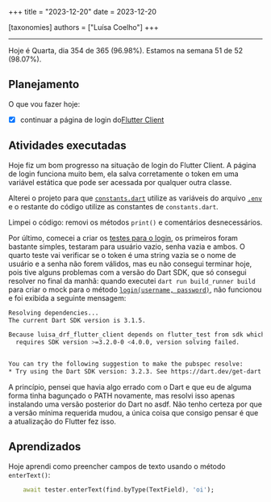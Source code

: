 +++
title = "2023-12-20"
date = 2023-12-20

[taxonomies]
authors = ["Luísa Coelho"]
+++

---

Hoje é Quarta, dia 354 de 365 (96.98%). Estamos na semana 51 de 52 (98.07%).

## Planejamento

O que vou fazer hoje:

- [x] continuar a página de login do[Flutter Client](https://github.com/OmnicodeSolutions/luisa_drf_flutter_client/issues/1)

## Atividades executadas

Hoje fiz um bom progresso na situação de login do Flutter Client. A página de login funciona muito bem, ela salva corretamente o token em uma variável estática que pode ser acessada por qualquer outra classe.

Alterei o projeto para que [`constants.dart`](https://github.com/OmnicodeSolutions/luisa_drf_flutter_client/blob/login/lib/constants.dart) utilize as variáveis do arquivo [`.env`](https://github.com/OmnicodeSolutions/luisa_drf_flutter_client/blob/login/.env) e o restante do código utilize as constantes de `constants.dart`.

Limpei o código: removi os métodos `print()` e comentários desnecessários.

Por último, comecei a criar os [testes para o login](https://github.com/OmnicodeSolutions/luisa_drf_flutter_client/blob/login/test/login_test.dart), os primeiros foram bastante simples, testaram para usuário vazio, senha vazia e ambos. O quarto teste vai verificar se o token é uma string vazia se o nome de usuário e a senha não forem válidos, mas eu não consegui terminar hoje, pois tive alguns problemas com a versão do Dart SDK, que só consegui resolver no final da manhã: quando executei `dart run build_runner build` para criar o mock para o método [`login(username, password)`](https://github.com/OmnicodeSolutions/luisa_drf_flutter_client/blob/d24b453d881fa1177a5d5dc119a745058abbb0a4/lib/login.dart#L16C3-L29C4), não funcionou e foi exibida a seguinte mensagem:

```bash
Resolving dependencies...
The current Dart SDK version is 3.1.5.

Because luisa_drf_flutter_client depends on flutter_test from sdk which
  requires SDK version >=3.2.0-0 <4.0.0, version solving failed.


You can try the following suggestion to make the pubspec resolve:
* Try using the Dart SDK version: 3.2.3. See https://dart.dev/get-dart.
```

A princípio, pensei que havia algo errado com o Dart e que eu de alguma forma tinha bagunçado o PATH novamente, mas resolvi isso apenas instalando uma versão posterior do Dart no asdf. Não tenho certeza por que a versão mínima requerida mudou, a única coisa que consigo pensar é que a atualização do Flutter fez isso.

## Aprendizados

Hoje aprendi como preencher campos de texto usando o método `enterText()`:

```dart
    await tester.enterText(find.byType(TextField), 'oi');
```
